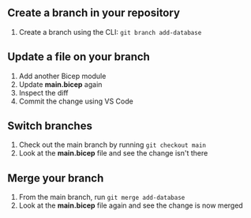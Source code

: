 ## Create a branch in your repository

1. Create a branch using the CLI: `git branch add-database`

## Update a file on your branch

1. Add another Bicep module
2. Update **main.bicep** again
3. Inspect the diff
4. Commit the change using VS Code

## Switch branches

1. Check out the main branch by running `git checkout main`
2. Look at the **main.bicep** file and see the change isn't there

## Merge your branch

1. From the main branch, run `git merge add-database`
2. Look at the **main.bicep** file again and see the change is now merged